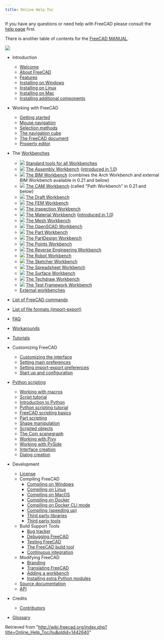 ```yaml
---
title: Online Help Toc
---
```

If you have any questions or need help with FreeCAD please consult the [help page](/Help "Help") first.

There is another table of contents for the [FreeCAD MANUAL](/Manual:Introduction "Manual:Introduction").

![](/images/Online_Help_Toc.svg)

* Introduction
  + [Welcome](/Online_Help_Startpage "Online Help Startpage")
  + [About FreeCAD](/About_FreeCAD "About FreeCAD")
  + [Features](/Feature_list "Feature list")
  + [Installing on Windows](/Installing_on_Windows "Installing on Windows")
  + [Installing on Linux](/Installing_on_Linux "Installing on Linux")
  + [Installing on Mac](/Installing_on_Mac "Installing on Mac")
  + [Installing additional components](/Installing_additional_components "Installing additional components")

* Working with FreeCAD
  + [Getting started](/Getting_started "Getting started")
  + [Mouse navigation](/Mouse_navigation "Mouse navigation")
  + [Selection methods](/Selection_methods "Selection methods")
  + [The navigation cube](/Navigation_Cube "Navigation Cube")
  + [The FreeCAD document](/Document_structure "Document structure")
  + [Property editor](/Property_editor "Property editor")

* The [Workbenches](/Workbenches "Workbenches")
  + ![](/images/Freecad.svg) [Standard tools for all Workbenches](/Std_Base "Std Base")
  + ![](/images/Workbench_Assembly.svg) [The Assembly Workbench](/Assembly_Workbench "Assembly Workbench") ([introduced in 1.0](/Release_notes_1.0 "Release notes 1.0"))
  + ![](/images/Workbench_BIM.svg) [The BIM Workbench](/BIM_Workbench "BIM Workbench") (combines the Arch Workbench and external BIM Workbench available in 0.21 and below)
  + ![](/images/Workbench_CAM.svg) [The CAM Workbench](/CAM_Workbench "CAM Workbench") (called "Path Workbench" in 0.21 and below)
  + ![](/images/Workbench_Draft.svg) [The Draft Workbench](/Draft_Workbench "Draft Workbench")
  + ![](/images/Workbench_FEM.svg) [The FEM Workbench](/FEM_Workbench "FEM Workbench")
  + ![](/images/Workbench_Inspection.svg) [The Inspection Workbench](/Inspection_Workbench "Inspection Workbench")
  + ![](/images/Workbench_Material.svg) [The Material Workbench](/Material_Workbench "Material Workbench") ([introduced in 1.0](/Release_notes_1.0 "Release notes 1.0"))
  + ![](/images/Workbench_Mesh.svg) [The Mesh Workbench](/Mesh_Workbench "Mesh Workbench")
  + ![](/images/Workbench_OpenSCAD.svg) [The OpenSCAD Workbench](/OpenSCAD_Workbench "OpenSCAD Workbench")
  + ![](/images/Workbench_Part.svg) [The Part Workbench](/Part_Workbench "Part Workbench")
  + ![](/images/Workbench_PartDesign.svg) [The PartDesign Workbench](/PartDesign_Workbench "PartDesign Workbench")
  + ![](/images/Workbench_Points.svg) [The Points Workbench](/Points_Workbench "Points Workbench")
  + ![](/images/Workbench_Reverse_Engineering.svg) [The Reverse Engineering Workbench](/Reverse_Engineering_Workbench "Reverse Engineering Workbench")
  + ![](/images/Workbench_Robot.svg) [The Robot Workbench](/Robot_Workbench "Robot Workbench")
  + ![](/images/Workbench_Sketcher.svg) [The Sketcher Workbench](/Sketcher_Workbench "Sketcher Workbench")
  + ![](/images/Workbench_Spreadsheet.svg) [The Spreadsheet Workbench](/Spreadsheet_Workbench "Spreadsheet Workbench")
  + ![](/images/Workbench_Surface.svg) [The Surface Workbench](/Surface_Workbench "Surface Workbench")
  + ![](/images/Workbench_TechDraw.svg) [The Techdraw Workbench](/TechDraw_Workbench "TechDraw Workbench")
  + ![](/images/Workbench_Test.svg) [The Test Framework Workbench](/Testing "Testing")
  + [External workbenches](/External_workbenches "External workbenches")

* [List of FreeCAD commands](/List_of_Commands "List of Commands")

* [List of file formats (import-export)](/Import_Export "Import Export")

* [FAQ](/Frequently_asked_questions "Frequently asked questions")

* [Workarounds](/Workarounds "Workarounds")

* [Tutorials](/Tutorials "Tutorials")

* Customizing FreeCAD
  + [Customizing the interface](/Interface_Customization "Interface Customization")
  + [Setting main preferences](/Preferences_Editor "Preferences Editor")
  + [Setting import-export preferences](/Import_Export_Preferences "Import Export Preferences")
  + [Start up and configuration](/Start_up_and_Configuration "Start up and Configuration")

* [Python scripting](/Scripting_and_macros "Scripting and macros")
  + [Working with macros](/Macros "Macros")
  + [Script tutorial](/Scripts "Scripts")
  + [Introduction to Python](/Introduction_to_Python "Introduction to Python")
  + [Python scripting tutorial](/Python_scripting_tutorial "Python scripting tutorial")
  + [FreeCAD scripting basics](/FreeCAD_Scripting_Basics "FreeCAD Scripting Basics")
  + [Part scripting](/Part_scripting "Part scripting")
  + [Shape manipulation](/Topological_data_scripting "Topological data scripting")
  + [Scripted objects](/Scripted_objects "Scripted objects")
  + [The Coin scenegraph](/Scenegraph "Scenegraph")
  + [Working with Pivy](/Pivy "Pivy")
  + [Working with PySide](/PySide "PySide")
  + [Interface creation](/Interface_creation "Interface creation")
  + [Dialog creation](/Dialog_creation "Dialog creation")

* Development
  + [License](/License "License")
  + Compiling FreeCAD
    - [Compiling on Windows](/Compile_on_Windows "Compile on Windows")
    - [Compiling on Linux](/Compile_on_Linux "Compile on Linux")
    - [Compiling on MacOS](/Compile_on_MacOS "Compile on MacOS")
    - [Compiling on Docker](/Compile_on_Docker "Compile on Docker")
    - [Compiling on Docker CLI mode](/FreeCAD_Docker_CLI_mode "FreeCAD Docker CLI mode")
    - [Compiling (speeding up)](/Compiling_(Speeding_up) "Compiling (Speeding up)")
    - [Third party libraries](/Third_Party_Libraries "Third Party Libraries")
    - [Third party tools](/Third_Party_Tools "Third Party Tools")
  + Build Support Tools
    - [Bug tracker](/Tracker "Tracker")
    - [Debugging FreeCAD](/Debugging "Debugging")
    - [Testing FreeCAD](/Testing "Testing")
    - [The FreeCAD build tool](/FreeCAD_Build_Tool "FreeCAD Build Tool")
    - [Continuous integration](/Continuous_Integration "Continuous Integration")
  + Modifying FreeCAD
    - [Branding](/Branding "Branding")
    - [Translating FreeCAD](/Localisation "Localisation")
    - [Adding a workbench](/Workbench_creation "Workbench creation")
    - [Installing extra Python modules](/Extra_python_modules "Extra python modules")
  + [Source documentation](/Source_documentation "Source documentation")
  + [API](https://www.freecadweb.org/api/)

* Credits
  + [Contributors](/Contributors "Contributors")

* [Glossary](/Glossary "Glossary")

Retrieved from "<http://wiki.freecad.org/index.php?title=Online_Help_Toc/hu&oldid=1442640>"